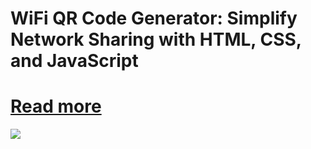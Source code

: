 # WiFi QR Code Generator: Simplify Network Sharing with HTML, CSS, and JavaScript
# <a href="https://appscweb.com/wifi-qr-code-generator-html-css-javascript/">Read more</a>
<img src="https://appscweb.com/wp-content/uploads/2024/10/WiFi-QR-Code-Generator-Simplify-Network.jpg">
